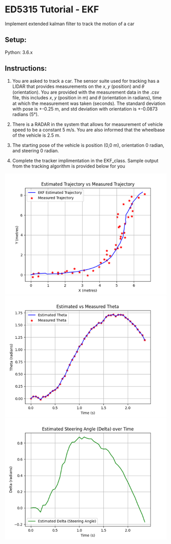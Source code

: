 # ED5315 Tutorial - EKF
Implement extended kalman filter to track the motion of a car

## Setup:
Python: 3.6.x

## Instructions:

1. You are asked to track a car. The sensor suite used for tracking has a LIDAR that provides measurements on the 𝑥, 𝑦 (position) and 𝜃 (orientation). You are provided with the measurement
data in the .csv file, this includes 𝑥, 𝑦 (position in m) and 𝜃 (orientation in radians), time at which the measurement was taken (seconds). The standard deviation with pose is +-0.25 m,
and std deviation with orientation is +-0.0873 radians (5°).

2. There is a RADAR in the system that allows for measurement of vehicle speed to be a constant 5 m/s. You are also informed that the wheelbase of the vehicle is 2.5 m.

3. The starting pose of the vehicle is position (0,0 m), orientation 0 radian, and steering 0 radian.

4. Complete the tracker implimentation in the EKF_class. Sample output from the tracking algorithm is provided below for you

![Trajectory estimate](trajectory.png)
![Orientation estimate](orientation.png)
![Steering estimate](steering_estimate.png)

